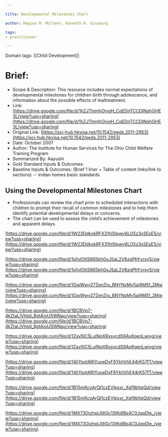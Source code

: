 ```yaml
---

title: Developmental Milestones Chart

author: Regina M. Milteer, Kenneth R. Ginsburg

tags: 
- practitioner

---
```

Domain tags: [[Child Development]]

# Brief:
* Scope & Description: This resource includes normal expectations of developmental milestones for children birth through adolescence, and information about the possible effects of maltreatment.
* Link: [https://drive.google.com/file/d/1hZJThmjhOiygH_CqEDnTCCDINqhGHE3L/view?usp=sharing](https://drive.google.com/file/d/1hZJThmjhOiygH_CqEDnTCCDINqhGHE3L/view?usp=sharing) 
* Original Link: [https://sci-hub.hkvisa.net/10.1542/peds.2011-2953](https://sci-hub.hkvisa.net/10.1542/peds.2011-2953) 
* Date: October 2007
* Author: The Institute for Human Services for The Ohio Child Welfare Training Program
* Summarized By: Aayushi
* Gold Standard Inputs & Outcomes: 
* Baseline Inputs & Outcomes:  (Brief 1 liner + Table of content links/link to sections) -- indian homes basic standards


## Using the Developmental Milestones Chart

* Professionals can review the chart prior to scheduled interactions with children to prompt their recall of common milestones and to help them identify potential developmental delays or concerns.  
* The chart can be used to assess the child’s achievement of milestones and apparent delays. 

[https://drive.google.com/file/d/1W23DdkxkRFX31hI5lpwv6LO5z3xSEsE5/view?usp=sharing](https://drive.google.com/file/d/1W23DdkxkRFX31hI5lpwv6LO5z3xSEsE5/view?usp=sharing) 

[https://drive.google.com/file/d/1p1vlOItS665khGsJSaL2V8zgPhYvrsyS/view?usp=sharing](https://drive.google.com/file/d/1p1vlOItS665khGsJSaL2V8zgPhYvrsyS/view?usp=sharing) 

[https://drive.google.com/file/d/1GwWwy27ZenZjo_BNYNxMv5ai9M5f_2Mw/view?usp=sharing](https://drive.google.com/file/d/1GwWwy27ZenZjo_BNYNxMv5ai9M5f_2Mw/view?usp=sharing)

[https://drive.google.com/file/d/1BCBVp7-4kZtaLIVhtqI_8gtAioUSWNao/view?usp=sharing](https://drive.google.com/file/d/1BCBVp7-4kZtaLIVhtqI_8gtAioUSWNao/view?usp=sharing)

[https://drive.google.com/file/d/1Zav5lC5LulNqXRxsycdS9Ax6genLwivg/view?usp=sharing](https://drive.google.com/file/d/1Zav5lC5LulNqXRxsycdS9Ax6genLwivg/view?usp=sharing)

[https://drive.google.com/file/d/14IiYsotARIYuoeDyF8YkhVhE44rK57fT/view?usp=sharing](https://drive.google.com/file/d/14IiYsotARIYuoeDyF8YkhVhE44rK57fT/view?usp=sharing)

[https://drive.google.com/file/d/1B15mKcoArQI1czEVlpxxr_Xgf9bItqQd/view?usp=sharing](https://drive.google.com/file/d/1B15mKcoArQI1czEVlpxxr_Xgf9bItqQd/view?usp=sharing) 

[https://drive.google.com/file/d/1MX73OjzhplJWGc13IKdIBs4C0JqpDIe_/view?usp=sharing](https://drive.google.com/file/d/1MX73OjzhplJWGc13IKdIBs4C0JqpDIe_/view?usp=sharing)
